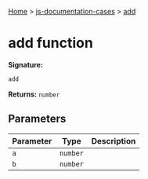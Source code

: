 [Home](./index) &gt; [js-documentation-cases](./js-documentation-cases.md) &gt; [add](./js-documentation-cases.add.md)

# add function


**Signature:**
```javascript
add
```
**Returns:** `number`

## Parameters

|  Parameter | Type | Description |
|  --- | --- | --- |
|  `a` | `number` |  |
|  `b` | `number` |  |

